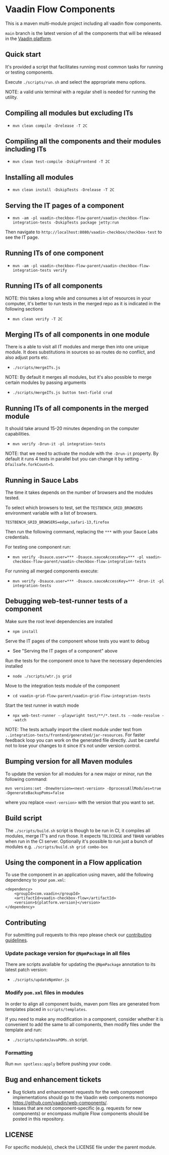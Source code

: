 # Vaadin Flow Components

This is a maven multi-module project including all vaadin flow components.

`main` branch is the latest version of all the components that will be released in the [Vaadin platform](https://github.com/vaadin/platform).

## Quick start

It's provided a script that facilitates running most common tasks for running or testing components.

Execute `./scripts/run.sh` and select the appropriate menu options.

NOTE: a valid unix terminal with a regular shell is needed for running the utility.

## Compiling all modules but excluding ITs

- `mvn clean compile -Drelease -T 2C`

## Compiling all the components and their modules including ITs

- `mvn clean test-compile -DskipFrontend -T 2C`

## Installing all modules

- `mvn clean install -DskipTests -Drelease -T 2C`

## Serving the IT pages of a component

- `mvn -am -pl vaadin-checkbox-flow-parent/vaadin-checkbox-flow-integration-tests -DskipTests package jetty:run`

Then navigate to `http://localhost:8080/vaadin-checkbox/checkbox-test` to see the IT page.

## Running ITs of one component

- `mvn -am -pl vaadin-checkbox-flow-parent/vaadin-checkbox-flow-integration-tests verify`

## Running ITs of all components

NOTE: this takes a long while and consumes a lot of resources in your computer, it's better to run tests in the merged repo as it is indicated in the following sections

- `mvn clean verify -T 2C`

## Merging ITs of all components in one module

There is a able to visit all IT modules and merge then into one unique module.
It does substitutions in sources so as routes do no conflict, and also adjust ports etc.

- `./scripts/mergeITs.js`

NOTE: By default it merges all modules, but it's also possible to merge certain modules by passing arguments

- `./scripts/mergeITs.js button text-field crud`

## Running ITs of all components in the merged module

It should take around 15-20 minutes depending on the computer capabilities.

- `mvn verify -Drun-it -pl integration-tests`

NOTE: that we need to activate the module with the `-Drun-it` property. By default it runs 4 tests in parallel but you can change it by setting `-Dfailsafe.forkCount=5`.

## Running in Sauce Labs

The time it takes depends on the number of browsers and the modules tested.

To select which browsers to test, set the `TESTBENCH_GRID_BROWSERS` environment variable with a list of browsers.
```
TESTBENCH_GRID_BROWSERS=edge,safari-13,firefox
```



Then run the following command, replacing the `***` with your Sauce Labs credentials.

For testing one component run:

- `mvn verify -Dsauce.user=*** -Dsauce.sauceAccessKey=*** -pl vaadin-checkbox-flow-parent/vaadin-checkbox-flow-integration-tests`

For running all merged components execute:

- `mvn verify -Dsauce.user=*** -Dsauce.sauceAccessKey=*** -Drun-it -pl integration-tests`

## Debugging web-test-runner tests of a component

Make sure the root level dependencies are installed

- `npm install`

Serve the IT pages of the component whose tests you want to debug

- See "Serving the IT pages of a component" above

Run the tests for the component once to have the necessary dependencies installed

- `node ./scripts/wtr.js grid`

Move to the integration tests module of the component

- `cd vaadin-grid-flow-parent/vaadin-grid-flow-integration-tests`

Start the test runner in watch mode

- `npx web-test-runner --playwright test/**/*.test.ts --node-resolve --watch`

NOTE: The tests actually import the client module under test from `..integration-tests/frontend/generated/jar-resources`.
For faster feedback loop you can work on the generated file directly. Just be careful not to lose your changes to it since it's not under version control.

## Bumping version for all Maven modules

To update the version for all modules for a new major or minor, run the following command:
```
mvn versions:set -DnewVersion=<next-version> -DprocessAllModules=true -DgenerateBackupPoms=false
```
where you replace `<next-version>` with the version that you want to set.

## Build script

The `./scripts/build.sh` script is though to be run in CI, it compiles all modules, merge IT's and run those.
It expects `TBLICENSE` and `TBHUB` variables when run in the CI server.
Optionally it's possible to run just a bunch of modules e.g. `./scripts/build.sh grid combo-box`

## Using the component in a Flow application

To use the component in an application using maven,
add the following dependency to your `pom.xml`:
```
<dependency>
    <groupId>com.vaadin</groupId>
    <artifactId>vaadin-checkbox-flow</artifactId>
    <version>${platform.version}</version>
</dependency>
```

## Contributing

For submitting pull requests to this repo please check our [contributing guidelines](https://vaadin.com/docs/latest/contributing/pr).

### Update package version for `@NpmPackage` in all files

There are scripts available for updating the `@NpmPackage` annotation to its latest patch version:

- `./scripts/updateNpmVer.js`

### Modify `pom.xml` files in modules

In order to align all component buids, maven pom files are generated from templates placed in `scripts/templates`.

If you need to make any modification in a component, consider whether it is convenient to add the same to all components, then modify files under the template and run:

- `./scripts/updateJavaPOMs.sh` script.


### Formatting

Run `mvn spotless:apply` before pushing your code.

## Bug and enhancement tickets
- Bug tickets and enhancement requests for the web component implementations should go to the Vaadin web components monorepo https://github.com/vaadin/web-components/.
- Issues that are not component-specific (e.g. requests for new components) or encompass multiple Flow components should be posted in this repository.

## LICENSE
For specific module(s), check the LICENSE file under the parent module.
